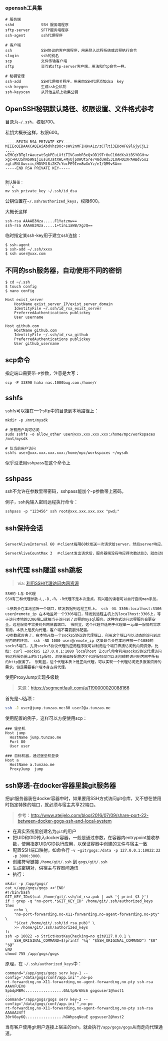 

### openssh工具集

```
# 服务端
sshd            SSH 服务端程序
sftp-server     SFTP服务端程序
ssh-agent       ssh代理程序

# 客户端
ssh             SSH协议的客户端程序，用来登入远程系统或远程执行命令
slogin          ssh的别名
scp             文件传输客户端
sftp            交互式sftp-server客户端，用法和ftp命令一样。

# 秘钥管理
ssh-add         SSH代理相关程序，用来向SSH代理添加dsa　key
ssh-keygen      生成ssh公私钥
ssh-keyscan     从其他主机上收集公钥
```
## OpenSSH秘钥默认路径、权限设置、文件格式参考

目录为`~/.ssh`，权限700。

私钥大概长这样，权限600。

```none
-----BEGIN RSA PRIVATE KEY-----
MIIEoQIBAAKCAQEAiAbdVhzD0c+sWV2nMFIH9vA1z/zCTlti3EDoWFG9lGjyCjL2
....
wZMCgYBTglrAaucwtSgkPEuLXfiTIVGuobR3eQxOD19T+0uC16ddXsXiBSYOGH+w
xgc+HU3ShNo9N1jIusuXJatXWL+MyUjpOWUtSre748duWd531UAHOIXPAHBdv5o2
zgtiENtUwccic/HDVMl8i2K7cYocFE9Iem8wXoYz/eI/QM9vSA==
​-----END RSA PRIVATE KEY-----
```

```

默认路径：
​```c
mv ssh_private_key ~/.ssh/id_dsa
```

公钥位置在`~/.ssh/authorized_keys`，权限600。

大概长这样
```none
ssh-rsa AAAAB3Nza.....F1Yatzmw==
ssh-rsa AAAAB3Nza.....1+tinL1aWB/XgJQ==
```

临时指定某ssh-key用于建立ssh连接：

```
$ ssh-agent
$ ssh-add ~/.ssh/xxxx
$ ssh user@xxx.com
```



## 不同的ssh服务器，自动使用不同的密钥

```
$ cd ~/.ssh
$ touch config
$ nano config
```

```
Host exist_server
    HostName exist_server_IP/exist_server_domain
    IdentityFile ~/.ssh/id_rsa_exist_server
    PreferredAuthentications publickey
    User username

Host github.com
    HostName github.com
    IdentityFile ~/.ssh/id_rsa_github
    PreferredAuthentications publickey
    User github_username
```

## scp命令

指定端口需要带`-P`参数，注意是大写：

```
scp -P 33890 haha nas.1000bug.com:/home/r
```



## sshfs

sshfs可以挂在一个sftp中的目录到本地路径上：

```
mkdir -p /mnt/mysdk

# 所有用户均可访问
sudo sshfs -o allow_other user@xxx.xxx.xxx.xxx:/home/mpc/workspaces /mnt/mysdk

# 仅当前用户访问
sshfs user@xxx.xxx.xxx.xxx:/home/mpc/workspaces ~/mysdk
```

似乎没法用sshpass在这个命令上



## sshpass

ssh不允许在参数里带密码，sshpass能加个-p参数带上密码。

例子，ssh免输入密码远程执行命令：
```
sshpass -p "123456" ssh root@xxx.xxx.xxx.xxx "pwd;"
```

## ssh保持会话

```bash

ServerAliveInterval 60 ＃client每隔60秒发送一次请求给server，然后server响应，从而保持连接

ServerAliveCountMax 3  ＃client发出请求后，服务器端没有响应得次数达到3，就自动断开连接，正常情况下，server不会不响应
```



## ssh代理 ssh隧道 ssh跳板

> via: [利用SSH代理访问内网资源](https://blog.dteam.top/posts/2017-07/%E5%88%A9%E7%94%A8ssh%E4%BB%A3%E7%90%86%E8%AE%BF%E9%97%AE%E5%86%85%E7%BD%91%E8%B5%84%E6%BA%90.html)

```
SSH的-L与-D代理
SSH有三种代理参数-L,-D,-R。-R代理不是本次重点，有兴趣的读者可以自行查阅man手册。

-L参数会在本地监听一个端口，转发数据到远程主机上。 ssh -NL 3306:localhost:3306 user@remote_ip 在本地监听一个3306端口，转发到远程主机上的localhost:3306上，等于访问本地的3306端口就相当于访问到了远程的mysql服务。这种方式访问远程服务会更安全，远程服务不需要对外网暴露端口。 很明显，这个代理只适用于代理单一ip单一服务的需求有用，本质上是反向代理，客户端不需要额外配置。
-D参数就厉害了，在本地开放一个socks5协议的代理端口，利用这个端口可以动态的访问到远程内网的环境。 ssh -ND 1080 user@remote_ip 这条命令会在本地开放一个1080的socks5端口，支持socks5协议代理的应用程序就可以利用这个端口直接访问到内网资源。比如: curl –socks5 127.0.0.1:1080 localhost 让curl命令利用socks5协议代理访问到远程服务器上的http服务，浏览器直接配置这个代理服务就可以无阻碍的访问到内网中所有的http服务了。 很明显，这个代理本质上是正向代理，可以实现一个代理访问更多服务资源的需求。但是需要客户端本身支持代理。
```

使用ProxyJump实现多级跳

> 来源：https://segmentfault.com/a/1190000020088166

首先是-J选项：

```bash
ssh -J user@jump.tunzao.me:80 user2@a.tunzao.me
```

使用配置的例子，这样可以方便使用scp：

```
### 堡垒机
Host jump
  HostName jump.tunzao.me
  Port 80
  User user

### 目标机器，通过堡垒机登录
Host a
  HostName a.tunzao.me
  ProxyJump  jump
```



## ssh穿透-在docker容器里装git服务器

把git服务器装在docker容器中时，如果要用SSH方式访问git仓库，又不想在使用时指定特殊的端口，就必须与宿主共享22端口。

> 参考：http://www.ateijelo.com/blog/2016/07/09/share-port-22-between-docker-gogs-ssh-and-local-system

- 在真实系统里创建名为`git`的用户
- 把UID和GID传入docker容器，一般是通过参数，在容器内entrypoint接收参数，使用指定UID/GID执行应用，以保证容器中创建的文件与宿主一致
- 配置SSH端口映射，如命令行 `-v ~git/gogs:/data -p 127.0.0.1:10022:22 -p 3000:3000`.
- 创建符号链接 `/home/git/.ssh` 到 `gogs/git/.ssh`
- 生成密钥对，供宿主与容器间通讯
- 执行：

```
mkdir -p /app/gogs/
cat >/app/gogs/gogs <<'END'
#!/bin/bash
GIT_KEY_ID=$(cat /home/git/.ssh/id_rsa.pub | awk '{ print $3 }')
if ! grep -q "no-port.*$GIT_KEY_ID" /home/git/.ssh/authorized_keys
then
    echo \
    "no-port-forwarding,no-X11-forwarding,no-agent-forwarding,no-pty" \
    "$(cat /home/git/.ssh/id_rsa.pub)" \
    >> /home/git/.ssh/authorized_keys
fi
ssh -p 10022 -o StrictHostKeyChecking=no git@127.0.0.1 \
    SSH_ORIGINAL_COMMAND=$(printf '%q' "$SSH_ORIGINAL_COMMAND") "$0" "$@"
END
chmod 755 /app/gogs/gogs
```



原理，在 `~/.ssh/authorized_keys`中：

```
command="/app/gogs/gogs serv key-1 --config='/data/gogs/conf/app.ini'",no-po
rt-forwarding,no-X11-forwarding,no-agent-forwarding,no-pty ssh-rsa AAAVFUEV0
SpbdpMBMc.................0ALtpNr6Nc6 gogsuser1@host1
...
command="/app/gogs/gogs serv key-2 --config='/data/gogs/conf/app.ini'",no-po
rt-forwarding,no-X11-forwarding,no-agent-forwarding,no-pty ssh-rsa AAAAA34ff
30rV0ay6Q.................hGWhpsqNeuE gogsuser2@host2
```

当有客户使用git用户连接上宿主的ssh，就会执行`/app/gogs/gogs`从而走向代理通道。